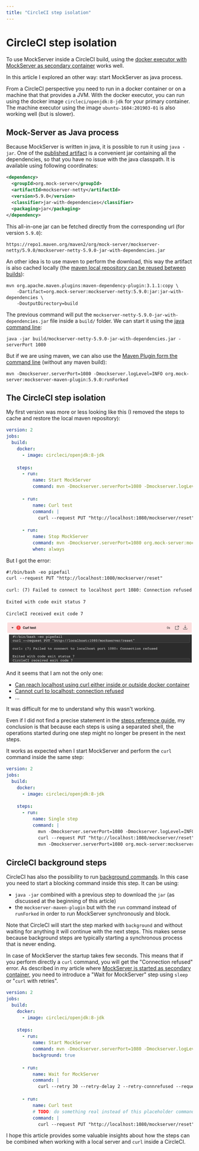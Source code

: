 ```yaml
---
title: "CircleCI step isolation"
---
```


# CircleCI step isolation 

To use MockServer inside a CircleCI build, using the [docker executor with MockServer as secondary container](https://j2r2b.github.io/2020/03/04/use-mock-sever-in-circleci-builds.html) works well.

In this article I explored an other way: start MockServer as java process.

From a CircleCI perspective you need to run in a docker container or on a machine that that provides a JVM.
With the docker executor, you can run using the docker image `circleci/openjdk:8-jdk` for your primary container.
The machine executor using the image `ubuntu-1604:201903-01` is also working well (but is slower).

## Mock-Server as Java process

Because MockServer is written in java, it is possible to run it using `java -jar`.
One of the [published artifact](https://www.mock-server.com/where/maven_central.html) is a convenient jar containing all the dependencies, so that you have no issue with the java classpath.
It is available using following coordinates:

```xml
<dependency>
  <groupId>org.mock-server</groupId>
  <artifactId>mockserver-netty</artifactId>
  <version>5.9.0</version>
  <classifier>jar-with-dependencies</classifier>
  <packaging>jar</packaging>
</dependency>
```

This all-in-one jar can be fetched directly from the corresponding url (for version `5.9.0`):

```
https://repo1.maven.org/maven2/org/mock-server/mockserver-netty/5.9.0/mockserver-netty-5.9.0-jar-with-dependencies.jar
```

An other idea is to use maven to perform the download, this way the artifact is also cached locally (the [maven local repository can be reused between builds](https://circleci.com/docs/2.0/caching/#maven-java-and-leiningen-clojure)):

```
mvn org.apache.maven.plugins:maven-dependency-plugin:3.1.1:copy \
    -Dartifact=org.mock-server:mockserver-netty:5.9.0:jar:jar-with-dependencies \
    -DoutputDirectory=build
```

The previous command will put the `mockserver-netty-5.9.0-jar-with-dependencies.jar` file inside a `build/` folder.
We can start it using the [java command line](https://www.mock-server.com/mock_server/running_mock_server.html#running_from_command_line_using_java):

```
java -jar build/mockserver-netty-5.9.0-jar-with-dependencies.jar -serverPort 1080
```

But if we are using maven, we can also use the [Maven Plugin form the command line](https://www.mock-server.com/mock_server/running_mock_server.html#running_from_command_line_using_maven_plugin) (without any maven build):

```
mvn -Dmockserver.serverPort=1080 -Dmockserver.logLevel=INFO org.mock-server:mockserver-maven-plugin:5.9.0:runForked
```

## The CircleCI step isolation

My first version was more or less looking like this (I removed the steps to cache and restore the local maven repository):

```yaml
version: 2
jobs:
  build:
    docker:
      - image: circleci/openjdk:8-jdk

    steps:
      - run:
          name: Start MockServer
          command: mvn -Dmockserver.serverPort=1080 -Dmockserver.logLevel=INFO org.mock-server:mockserver-maven-plugin:5.9.0:runForked

      - run:
          name: Curl test
          command: |
            curl --request PUT "http://localhost:1080/mockserver/reset"

      - run:
          name: Stop MockServer
          command: mvn -Dmockserver.serverPort=1080 org.mock-server:mockserver-maven-plugin:5.9.0:stopForked
          when: always
```

But I got the error:

```
#!/bin/bash -eo pipefail
curl --request PUT "http://localhost:1080/mockserver/reset"

curl: (7) Failed to connect to localhost port 1080: Connection refused

Exited with code exit status 7

CircleCI received exit code 7
```

![Error in CircleCI](/images/2020-03-04-circleci-failed-step.png)

And it seems that I am not the only one:

* [Can reach localhost using curl either inside or outside docker container](https://discuss.circleci.com/t/can-reach-localhost-using-curl-either-inside-or-outside-docker-container/15967)
* [Cannot curl to localhost: connection refused](https://discuss.circleci.com/t/cannot-curl-to-localhost-connection-refused/17885)
* ...

It was difficult for me to understand why this wasn't working.

Even if I did not find a precise statement in the [steps reference guide](https://circleci.com/docs/2.0/configuration-reference/#steps), my conclusion is that because each steps is using a separated shell, the operations started during one step might no longer be present in the next steps.

It works as expected when I start MockServer and perform the `curl` command inside the same step:

```yaml
version: 2
jobs:
  build:
    docker:
      - image: circleci/openjdk:8-jdk

    steps:
      - run:
          name: Single step
          command: |
            mvn -Dmockserver.serverPort=1080 -Dmockserver.logLevel=INFO org.mock-server:mockserver-maven-plugin:5.9.0:runForked
            curl --request PUT "http://localhost:1080/mockserver/reset"
            mvn -Dmockserver.serverPort=1080 org.mock-server:mockserver-maven-plugin:5.9.0:stopForked
```

## CircleCI background steps

CircleCI has also the possibility to run [background commands](https://circleci.com/docs/2.0/configuration-reference/#background-commands).
In this case you need to start a blocking command inside this step. It can be using:

* `java -jar` combined with a previous step to download the `jar` (as discussed at the beginning of this article)
* the `mockserver-maven-plugin` but with the `run` command instead of `runForked` in order to run MockServer synchronously and block.

Note that CircleCI will start the step marked with `background` and without waiting for anything it will continue with the next steps.
This makes sense because background steps are typically starting a synchronous process that is never ending.

In case of MockServer the startup takes few seconds. This means that if you perform directly a `curl` command, you will get the "Connection refused" error.
As described in my article where [MockServer is started as secondary container](https://j2r2b.github.io/2020/03/04/use-mock-sever-in-circleci-builds.html), you need to introduce a "Wait for MockServer" step using `sleep` or "`curl` with retries".

```yaml
version: 2
jobs:
  build:
    docker:
      - image: circleci/openjdk:8-jdk

    steps:
      - run:
          name: Start MockServer
          command: mvn -Dmockserver.serverPort=1080 -Dmockserver.logLevel=INFO org.mock-server:mockserver-maven-plugin:5.9.0:run
          background: true

      - run:
          name: Wait for MockServer
          command: |
            curl --retry 30 --retry-delay 2 --retry-connrefused --request PUT "http://localhost:1080/mockserver/reset"

      - run:
          name: Curl test
          # TODO: do something real instead of this placeholder command
          command: |
            curl --request PUT "http://localhost:1080/mockserver/reset"
```

I hope this article provides some valuable insights about how the steps can be combined when working with a local server and `curl` inside a CircleCI.
